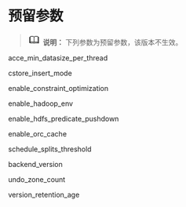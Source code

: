# 预留参数

>![](public_sys-resources/icon-note.png) **说明：** 
>下列参数为预留参数，该版本不生效。

acce\_min\_datasize\_per\_thread

cstore\_insert\_mode

enable\_constraint\_optimization

enable\_hadoop\_env

enable\_hdfs\_predicate\_pushdown

enable\_orc\_cache

schedule\_splits\_threshold

backend\_version

undo\_zone\_count

version\_retention\_age

